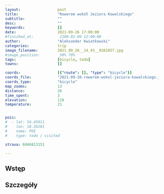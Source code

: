 ```yaml
---
layout:                 post
title:                  "Rowerem wokół Jeziora Kowalskiego"
subtitle:               ""
desc:                   ""
keywords:               []
date:                   2021-09-26 17:00:00
#finished_at:            2100-02-09 12:00:00
author:                 "Aleksander Kwiatkowski"
categories:             trip
image_filename:         2021_09_26__14_43__9261857.jpg
#image_position:         50% 70%
tags:                   [bicycle, todo]
towns:                  []

coords:                 [{"route": [], "type": "bicycle"}]
coords_file:            "2021-09-26-rowerem-wokol-jeziora-kowalskiego.json"
coords_type:            "bicycle"
map_zooms:              13
distance:               26
time_spent:             3
elevation:              110
temperature:            21


pois:
#  - lat: 54.45911
#    lon: 18.56281
#    name: POI
#    type: todo / visited

strava: 6046813151

---
```



## Wstęp

## Szczegóły
